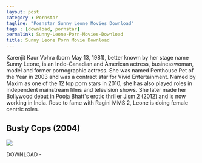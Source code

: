 ```yaml
---
layout: post
category : Pornstar
tagline: "Posnstar Sunny Leone Movies Download"
tags : [download, pornstar]
permalink: Sunny-Leone-Porn-Movies-Download
title: Sunny Leone Porn Movie Download
---
```


Karenjit Kaur Vohra (born May 13, 1981), better known by her stage name Sunny Leone, is an Indo-Canadian and American actress, businesswoman, model and former pornographic actress. She was named Penthouse Pet of the Year in 2003 and was a contract star for Vivid Entertainment. Named by Maxim as one of the 12 top porn stars in 2010, she has also played roles in independent mainstream films and television shows. She later made her Bollywood debut in Pooja Bhatt's erotic thriller Jism 2 (2012) and is now working in India. Rose to fame with Ragini MMS 2, Leone is doing female centric roles.

## Busty Cops (2004)
<img src="https://38.media.tumblr.com/b10d61430918a0b57ac010c8e2654493/tumblr_neufxmfuOK1rwtj8vo1_400.jpg">

DOWNLOAD - 
